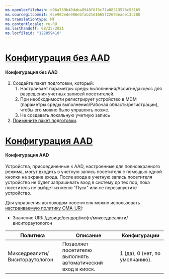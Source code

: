 ```yaml
---
ms.openlocfilehash: d96a769b40daba0948f8f3c71a88513576c531b5
ms.sourcegitcommit: 6ce962ede986ebfab21d1665722694eaee13c280
ms.translationtype: MT
ms.contentlocale: ru-RU
ms.lasthandoff: 08/25/2021
ms.locfileid: "122859410"
---
```

# <a name="non-aad-configuration"></a>[Конфигурация без AAD](#tab/nonaadlogon)

#### <a name="non-aad-configuration"></a>Конфигурация без AAD

1. Создайте пакет подготовки, который:
    1. Настраивает параметры среды выполнения/Ассигнедакцесс для разрешения учетных записей посетителей.
    1. При необходимости регистрирует устройство в MDM (параметры среды выполнения/Рабочая область/регистрации), чтобы его можно было управлять позже.
    1. Не создавать локальную учетную запись
2. [Примените пакет подготовки](../hololens-provisioning.md).

# <a name="aad-configuration"></a>[Конфигурация AAD](#tab/aadlogon)

#### <a name="aad-configuration"></a>Конфигурация AAD

Устройства, присоединенные к AAD, настроенные для полноэкранного режима, могут входить в учетную запись посетителя с помощью одной кнопки на экране входа. После входа в учетную запись посетителя устройство не будет запрашивать вход в систему до тех пор, пока посетитель не выйдет из меню "Пуск" или не перезапустите устройство.

Для управления автовходом посетителя можно использовать [настраиваемую политику OMA-URI](/mem/intune/configuration/custom-settings-windows-10):

- Значение URI:./девице/вендор/мсфт/микседреалити/виситораутологон

| Политика | Описание | Конфигурации |
| --------------------------- | ------------- | -------------------- |
| Микседреалити/Виситораутологон | Позволяет посетителю выполнять автоматический вход в киоск. | 1 (да), 0 (нет, по умолчанию). |
